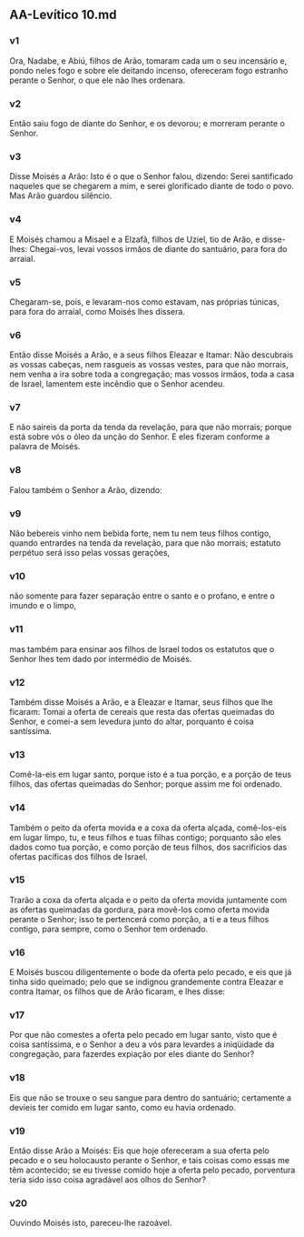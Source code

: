## AA-Levítico 10.md
### v1
 Ora, Nadabe, e Abiú, filhos de Arão, tomaram cada um o seu incensário e, pondo neles fogo e sobre ele deitando incenso, ofereceram fogo estranho perante o Senhor, o que ele não lhes ordenara.
### v2
 Então saiu fogo de diante do Senhor, e os devorou; e morreram perante o Senhor.
### v3
 Disse Moisés a Arão: Isto é o que o Senhor falou, dizendo: Serei santificado naqueles que se chegarem a mim, e serei glorificado diante de todo o povo. Mas Arão guardou silêncio.
### v4
 E Moisés chamou a Misael e a Elzafã, filhos de Uziel, tio de Arão, e disse-lhes: Chegai-vos, levai vossos irmãos de diante do santuário, para fora do arraial.
### v5
 Chegaram-se, pois, e levaram-nos como estavam, nas próprias túnicas, para fora do arraial, como Moisés lhes dissera.
### v6
 Então disse Moisés a Arão, e a seus filhos Eleazar e Itamar: Não descubrais as vossas cabeças, nem rasgueis as vossas vestes, para que não morrais, nem venha a ira sobre toda a congregação; mas vossos irmãos, toda a casa de Israel, lamentem este incêndio que o Senhor acendeu.
### v7
 E não saireis da porta da tenda da revelação, para que não morrais; porque está sobre vós o óleo da unção do Senhor. E eles fizeram conforme a palavra de Moisés.
### v8
 Falou também o Senhor a Arão, dizendo:
### v9
 Não bebereis vinho nem bebida forte, nem tu nem teus filhos contigo, quando entrardes na tenda da revelação, para que não morrais; estatuto perpétuo será isso pelas vossas gerações,
### v10
 não somente para fazer separação entre o santo e o profano, e entre o imundo e o limpo,
### v11
 mas também para ensinar aos filhos de Israel todos os estatutos que o Senhor lhes tem dado por intermédio de Moisés.
### v12
 Também disse Moisés a Arão, e a Eleazar e Itamar, seus filhos que lhe ficaram: Tomai a oferta de cereais que resta das ofertas queimadas do Senhor, e comei-a sem levedura junto do altar, porquanto é coisa santíssima.
### v13
 Comê-la-eis em lugar santo, porque isto é a tua porção, e a porção de teus filhos, das ofertas queimadas do Senhor; porque assim me foi ordenado.
### v14
 Também o peito da oferta movida e a coxa da oferta alçada, comê-los-eis em lugar limpo, tu, e teus filhos e tuas filhas contigo; porquanto são eles dados como tua porção, e como porção de teus filhos, dos sacrifícios das ofertas pacíficas dos filhos de Israel.
### v15
 Trarão a coxa da oferta alçada e o peito da oferta movida juntamente com as ofertas queimadas da gordura, para movê-los como oferta movida perante o Senhor; isso te pertencerá como porção, a ti e a teus filhos contigo, para sempre, como o Senhor tem ordenado.
### v16
 E Moisés buscou diligentemente o bode da oferta pelo pecado, e eis que já tinha sido queimado; pelo que se indignou grandemente contra Eleazar e contra Itamar, os filhos que de Arão ficaram, e lhes disse:
### v17
 Por que não comestes a oferta pelo pecado em lugar santo, visto que é coisa santíssima, e o Senhor a deu a vós para levardes a iniqüidade da congregação, para fazerdes expiação por eles diante do Senhor?
### v18
 Eis que não se trouxe o seu sangue para dentro do santuário; certamente a devíeis ter comido em lugar santo, como eu havia ordenado.
### v19
 Então disse Arão a Moisés: Eis que hoje ofereceram a sua oferta pelo pecado e o seu holocausto perante o Senhor, e tais coisas como essas me têm acontecido; se eu tivesse comido hoje a oferta pelo pecado, porventura teria sido isso coisa agradável aos olhos do Senhor?
### v20
 Ouvindo Moisés isto, pareceu-lhe razoável.
